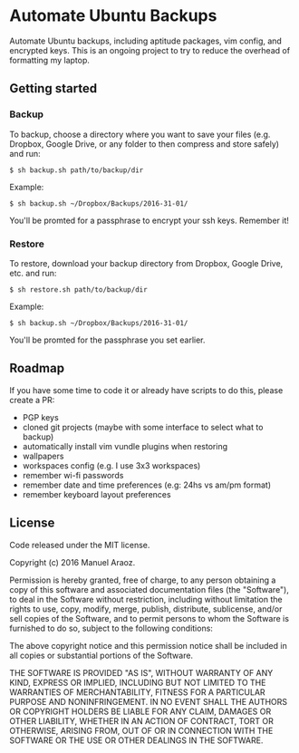 # Automate Ubuntu Backups
Automate Ubuntu backups, including aptitude packages, vim config, and encrypted keys.
This is an ongoing project to try to reduce the overhead of formatting my laptop. 

## Getting started

### Backup
To backup, choose a directory where you want to save your files (e.g. Dropbox, Google Drive, or any folder to then compress and store safely) and run:
```
$ sh backup.sh path/to/backup/dir
```
Example:
```
$ sh backup.sh ~/Dropbox/Backups/2016-31-01/
```

You'll be promted for a passphrase to encrypt your ssh keys. Remember it!

### Restore
To restore, download your backup directory from Dropbox, Google Drive, etc. and run:
```
$ sh restore.sh path/to/backup/dir
```
Example:
```
$ sh backup.sh ~/Dropbox/Backups/2016-31-01/
```
You'll be promted for the passphrase you set earlier.


## Roadmap
If you have some time to code it or already have scripts to do this, please create a PR:

- PGP keys
- cloned git projects (maybe with some interface to select what to backup)
- automatically install vim vundle plugins when restoring
- wallpapers
- workspaces config (e.g. I use 3x3 workspaces)
- remember wi-fi passwords
- remember date and time preferences (e.g: 24hs vs am/pm format)
- remember keyboard layout preferences

## License 
Code released under the MIT license.

Copyright (c) 2016 Manuel Araoz.

Permission is hereby granted, free of charge, to any person obtaining a copy
of this software and associated documentation files (the "Software"), to deal
in the Software without restriction, including without limitation the rights
to use, copy, modify, merge, publish, distribute, sublicense, and/or sell
copies of the Software, and to permit persons to whom the Software is
furnished to do so, subject to the following conditions:

The above copyright notice and this permission notice shall be included in
all copies or substantial portions of the Software.

THE SOFTWARE IS PROVIDED "AS IS", WITHOUT WARRANTY OF ANY KIND, EXPRESS OR
IMPLIED, INCLUDING BUT NOT LIMITED TO THE WARRANTIES OF MERCHANTABILITY,
FITNESS FOR A PARTICULAR PURPOSE AND NONINFRINGEMENT. IN NO EVENT SHALL THE
AUTHORS OR COPYRIGHT HOLDERS BE LIABLE FOR ANY CLAIM, DAMAGES OR OTHER
LIABILITY, WHETHER IN AN ACTION OF CONTRACT, TORT OR OTHERWISE, ARISING FROM,
OUT OF OR IN CONNECTION WITH THE SOFTWARE OR THE USE OR OTHER DEALINGS IN
THE SOFTWARE.
